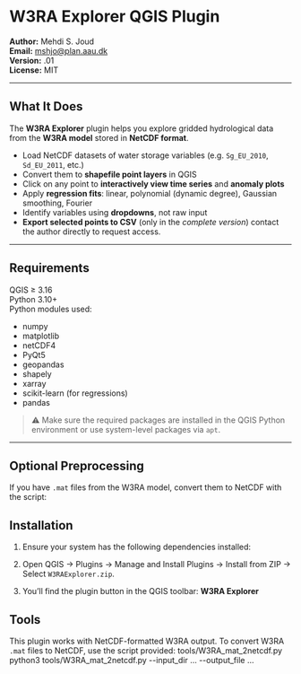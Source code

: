 # W3RA Explorer QGIS Plugin

**Author:** Mehdi S. Joud  
**Email:** mshjo@plan.aau.dk  
**Version:** .01  
**License:** MIT

---

## What It Does

The **W3RA Explorer** plugin helps you explore gridded hydrological data from the **W3RA model** stored in **NetCDF format**.

- Load NetCDF datasets of water storage variables (e.g. `Sg_EU_2010`, `Sd_EU_2011`, etc.)
- Convert them to **shapefile point layers** in QGIS
- Click on any point to **interactively view time series** and **anomaly plots**
- Apply **regression fits**: linear, polynomial (dynamic degree), Gaussian smoothing, Fourier
- Identify variables using **dropdowns**, not raw input
- **Export selected points to CSV** (only in the *complete version*) contact the author directly to request access.

---

## Requirements

QGIS ≥ 3.16  
Python 3.10+  
Python modules used:
- numpy
- matplotlib
- netCDF4
- PyQt5
- geopandas
- shapely
- xarray
- scikit-learn (for regressions)
- pandas

> ⚠ Make sure the required packages are installed in the QGIS Python environment or use system-level packages via `apt`.

---

## Optional Preprocessing

If you have `.mat` files from the W3RA model, convert them to NetCDF with the script:

## Installation

1. Ensure your system has the following dependencies installed:

2. Open QGIS → Plugins → Manage and Install Plugins → Install from ZIP → Select `W3RAExplorer.zip`.

3. You’ll find the plugin button in the QGIS toolbar: **W3RA Explorer**

## Tools

This plugin works with NetCDF-formatted W3RA output.
To convert W3RA `.mat` files to NetCDF, use the script provided: tools/W3RA_mat_2netcdf.py
python3 tools/W3RA_mat_2netcdf.py --input_dir ... --output_file ...
